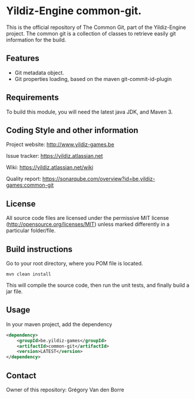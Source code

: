 # Yildiz-Engine common-git.

This is the official repository of The Common Git, part of the Yildiz-Engine project.
The common git is a collection of classes to retrieve easily git information for the build.

## Features

* Git metadata object.
* Git properties loading, based on the maven git-commit-id-plugin

## Requirements

To build this module, you will need the latest java JDK, and Maven 3.

## Coding Style and other information

Project website:
http://www.yildiz-games.be

Issue tracker:
https://yildiz.atlassian.net

Wiki:
https://yildiz.atlassian.net/wiki

Quality report:
https://sonarqube.com/overview?id=be.yildiz-games:common-git

## License

All source code files are licensed under the permissive MIT license
(http://opensource.org/licenses/MIT) unless marked differently in a particular folder/file.

## Build instructions

Go to your root directory, where you POM file is located.

	mvn clean install

This will compile the source code, then run the unit tests, and finally build a jar file.

## Usage

In your maven project, add the dependency

```xml
<dependency>
    <groupId>be.yildiz-games</groupId>
    <artifactId>common-git</artifactId>
    <version>LATEST</version>
</dependency>
```

## Contact
Owner of this repository: Grégory Van den Borre
